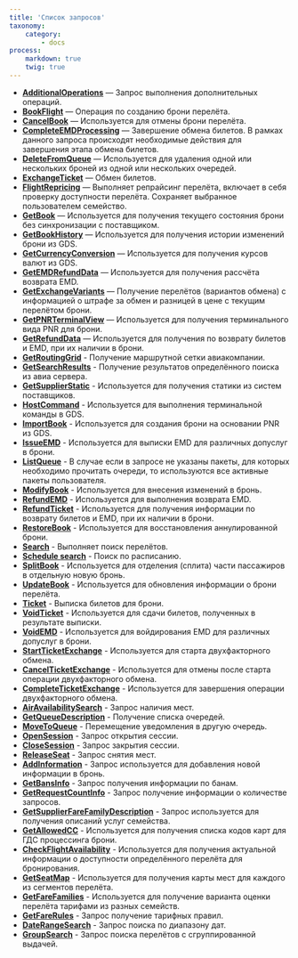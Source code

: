```yaml
---
title: 'Список запросов'
taxonomy:
    category:
        - docs
process:
    markdown: true
    twig: true
---
```


-   **[AdditionalOperations](/avia/request/additionaloperations)** — Запрос выполнения дополнительных операций.
-   **[BookFlight](/avia/request/bookflight)** — Операция по созданию брони перелёта.
-   **[CancelBook](/avia/request/cancelbook)** — Используется для отмены брони перелёта.
-   **[CompleteEMDProcessing](/avia/request/completeexchange)** — Завершение обмена билетов. В рамках данного запроса происходят необходимые действия для завершения этапа обмена билетов.
-   **[DeleteFromQueue](/avia/request/deletefromqueue)** — Используется для удаления одной или нескольких броней из одной или нескольких очередей.
-   **[ExchangeTicket](/avia/request/exchangeticket)** — Обмен билетов.
-   **[FlightRepricing](/avia/request/flightrepricing)** — Выполняет репрайсинг перелёта, включает в себя проверку доступности перелёта. Сохраняет выбранное пользователем семейство.
-   **[GetBook](/avia/request/getbook)** — Используется для получения текущего состояния брони без синхронизации с поставщиком.
-   **[GetBookHistory](/avia/request/getbookhistory)** — Используется для получения истории изменений брони из GDS.
-   **[GetCurrencyConversion](/avia/request/getcurrencyconversion)** — Используется для получения курсов валют из GDS.
-   **[GetEMDRefundData](/avia/request/getemdrefunddata)** — Используется для получения рассчёта возврата EMD.
-   **[GetExchangeVariants](/avia/request/getexchangevariants)** — Получение перелётов (вариантов обмена) с информацией о штрафе за обмен и разницей в цене с текущим перелётом брони.
-   **[GetPNRTerminalView](/avia/request/getpnrterminalview)** — Используется для получения терминального вида PNR для брони.
-   **[GetRefundData](/avia/request/getrefunddata)** — Используется для получения по возврату билетов и EMD, при их наличии в брони.
-   **[GetRoutingGrid](/avia/request/getroutinggrid)** - Получение маршрутной сетки авиакомпании.
-   **[GetSearchResults](/avia/request/getsearchresults)** - Получение результатов определённого поиска из авиа сервера.
-   **[GetSupplierStatic](/avia/request/getsupplierstatic)** - Используется для получения статики из систем поставщиков.
-   **[HostCommand](/avia/request/hostcommand)** - Используется для выполнения терминальной команды в GDS.
-   **[ImportBook](/avia/request/importbook)** - Используется для создания брони на основании PNR из GDS.
-   **[IssueEMD](/avia/request/issueemd)** - Используется для выписки EMD для различных допуслуг в брони.
-   **[ListQueue](/avia/request/listqueue)** - В случае если в запросе не указаны пакеты, для которых необходимо прочитать очереди, то используются все активные пакеты пользователя.
-   **[ModifyBook](/avia/request/modifybook)** - Используется для внесения изменений в бронь.
-   **[RefundEMD](/avia/request/refundemd)** - Используется для выполнения возврата EMD.
-   **[RefundTicket](/avia/request/refundticket)** - Используется для получения информации по возврату билетов и EMD, при их наличии в брони.
-   **[RestoreBook](/avia/request/restorebook)** - Используется для восстановления аннулированной брони.
-   **[Search](/avia/request/search)** - Выполняет поиск перелётов.
-   **[Schedule search](/avia/request/schedulesearch)** - Поиск по расписанию.
-   **[SplitBook](/avia/request/splitbook)** - Используется для отделения (сплита) части пассажиров в отдельную новую бронь.
-   **[UpdateBook](/avia/request/updatebook)** - Используется для обновления информации о брони перелёта.
-   **[Ticket](/avia/request/ticket)** - Выписка билетов для брони.
-   **[VoidTicket](/avia/request/voidticket)** - Используется для сдачи билетов, полученных в результате выписки.
-   **[VoidEMD](/avia/request/voidemd)** - Используется для войдирования EMD для различных допуслуг в брони.
-   **[StartTicketExchange](/avia/request/startticketexchange)** - Используется для старта двухфакторного обмена.
-   **[CancelTicketExchange](/avia/request/cancelticketexchange)** - Используется для отмены после старта операции двухфакторного обмена.
-   **[CompleteTicketExchange](/avia/request/completeticketexchange)** - Используется для завершения операции двухфакторного обмена.
-   **[AirAvailabilitySearch](/avia/request/airavailabilitysearch)** - Запрос наличия мест.
-   **[GetQueueDescription](/avia/request/getqueuedescription)** - Получение списка очередей.
-   **[MoveToQueue](/avia/request/movetoqueue)** - Перемещение уведомления в другую очередь.
-   **[OpenSession](/avia/request/opensession)** - Запрос открытия сессии.
-   **[CloseSession](/avia/request/closesession)** - Запрос закрытия сессии.
-   **[ReleaseSeat](/avia/request/releaseseat)** - Запрос снятия мест.
-   **[AddInformation](/avia/request/addinformation)** - Запрос используется для добавления новой информации в бронь.
-   **[GetBansInfo](/avia/request/getbansinfo)** - Запрос получения информации по банам.
-   **[GetRequestCountInfo](/avia/request/getrequestcountinfo)** - Запрос получение информации о количестве запросов.
-   **[GetSupplierFareFamilyDescription](/avia/request/getsupplierfarefamilydescription)** - Запрос используется для получения описаний услуг семейства.
-   **[GetAllowedCC](/avia/request/getallowedcc)** - Используется для получения списка кодов карт для ГДС процессинга брони.
-   **[CheckFlightAvailability](/avia/request/checkflightavailability)** - Используется для получения актуальной информации о доступности определённого перелёта для бронирования.
-   **[GetSeatMap](/avia/request/getseatmap)** - Используется для получения карты мест для каждого из сегментов перелёта.
-   **[GetFareFamilies](/avia/request/getfarefamilies)** - Используется для получение варианта оценки перелёта тарифами из разных семейств.
-   **[GetFareRules](/avia/request/getfarerules)** - Запрос получение тарифных правил.
-   **[DateRangeSearch](/avia/request/daterangesearch)** - Запрос поиска по диапазону дат.
-   **[GroupSearch](/avia/request/groupsearch)** - Запрос поиска перелётов с сгруппированной выдачей.